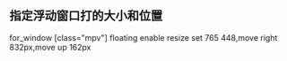 ## 指定浮动窗口打的大小和位置
for_window [class="mpv"] floating enable resize set 765 448,move right 832px,move up 162px
